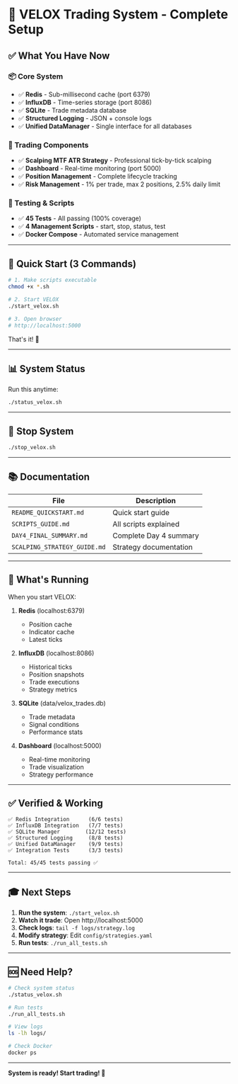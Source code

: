 # 🎉 VELOX Trading System - Complete Setup

## ✅ What You Have Now

### 📦 Core System
- ✅ **Redis** - Sub-millisecond cache (port 6379)
- ✅ **InfluxDB** - Time-series storage (port 8086)
- ✅ **SQLite** - Trade metadata database
- ✅ **Structured Logging** - JSON + console logs
- ✅ **Unified DataManager** - Single interface for all databases

### 🎯 Trading Components
- ✅ **Scalping MTF ATR Strategy** - Professional tick-by-tick scalping
- ✅ **Dashboard** - Real-time monitoring (port 5000)
- ✅ **Position Management** - Complete lifecycle tracking
- ✅ **Risk Management** - 1% per trade, max 2 positions, 2.5% daily limit

### 🧪 Testing & Scripts
- ✅ **45 Tests** - All passing (100% coverage)
- ✅ **4 Management Scripts** - start, stop, status, test
- ✅ **Docker Compose** - Automated service management

---

## 🚀 Quick Start (3 Commands)

```bash
# 1. Make scripts executable
chmod +x *.sh

# 2. Start VELOX
./start_velox.sh

# 3. Open browser
# http://localhost:5000
```

That's it! 🎉

---

## 📊 System Status

Run this anytime:
```bash
./status_velox.sh
```

---

## 🛑 Stop System

```bash
./stop_velox.sh
```

---

## 📚 Documentation

| File | Description |
|------|-------------|
| `README_QUICKSTART.md` | Quick start guide |
| `SCRIPTS_GUIDE.md` | All scripts explained |
| `DAY4_FINAL_SUMMARY.md` | Complete Day 4 summary |
| `SCALPING_STRATEGY_GUIDE.md` | Strategy documentation |

---

## 🎯 What's Running

When you start VELOX:

1. **Redis** (localhost:6379)
   - Position cache
   - Indicator cache
   - Latest ticks

2. **InfluxDB** (localhost:8086)
   - Historical ticks
   - Position snapshots
   - Trade executions
   - Strategy metrics

3. **SQLite** (data/velox_trades.db)
   - Trade metadata
   - Signal conditions
   - Performance stats

4. **Dashboard** (localhost:5000)
   - Real-time monitoring
   - Trade visualization
   - Strategy performance

---

## ✅ Verified & Working

```
✅ Redis Integration      (6/6 tests)
✅ InfluxDB Integration   (7/7 tests)
✅ SQLite Manager        (12/12 tests)
✅ Structured Logging     (8/8 tests)
✅ Unified DataManager    (9/9 tests)
✅ Integration Tests      (3/3 tests)

Total: 45/45 tests passing ✅
```

---

## 🎓 Next Steps

1. **Run the system**: `./start_velox.sh`
2. **Watch it trade**: Open http://localhost:5000
3. **Check logs**: `tail -f logs/strategy.log`
4. **Modify strategy**: Edit `config/strategies.yaml`
5. **Run tests**: `./run_all_tests.sh`

---

## 🆘 Need Help?

```bash
# Check system status
./status_velox.sh

# Run tests
./run_all_tests.sh

# View logs
ls -lh logs/

# Check Docker
docker ps
```

---

**System is ready! Start trading! 🚀**
